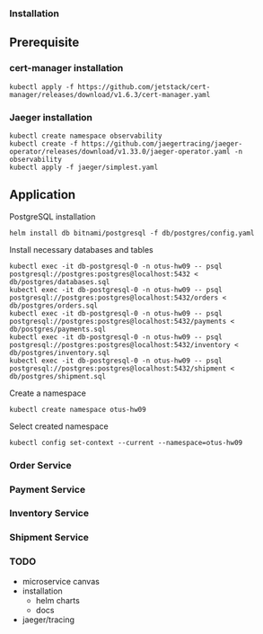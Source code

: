 ### Installation

## Prerequisite

### cert-manager installation

```shell
kubectl apply -f https://github.com/jetstack/cert-manager/releases/download/v1.6.3/cert-manager.yaml
```

### Jaeger installation

```shell
kubectl create namespace observability
kubectl create -f https://github.com/jaegertracing/jaeger-operator/releases/download/v1.33.0/jaeger-operator.yaml -n observability
kubectl apply -f jaeger/simplest.yaml
```

## Application

PostgreSQL installation
```shell
helm install db bitnami/postgresql -f db/postgres/config.yaml
```

Install necessary databases and tables
```shell
kubectl exec -it db-postgresql-0 -n otus-hw09 -- psql postgresql://postgres:postgres@localhost:5432 < db/postgres/databases.sql
kubectl exec -it db-postgresql-0 -n otus-hw09 -- psql postgresql://postgres:postgres@localhost:5432/orders < db/postgres/orders.sql
kubectl exec -it db-postgresql-0 -n otus-hw09 -- psql postgresql://postgres:postgres@localhost:5432/payments < db/postgres/payments.sql
kubectl exec -it db-postgresql-0 -n otus-hw09 -- psql postgresql://postgres:postgres@localhost:5432/inventory < db/postgres/inventory.sql
kubectl exec -it db-postgresql-0 -n otus-hw09 -- psql postgresql://postgres:postgres@localhost:5432/shipment < db/postgres/shipment.sql
```

Create a namespace

```shell
kubectl create namespace otus-hw09
```

Select created namespace

```shell
kubectl config set-context --current --namespace=otus-hw09
```

### Order Service

### Payment Service

### Inventory Service

### Shipment Service

### TODO

* microservice canvas
* installation
  * helm charts
  * docs
* jaeger/tracing